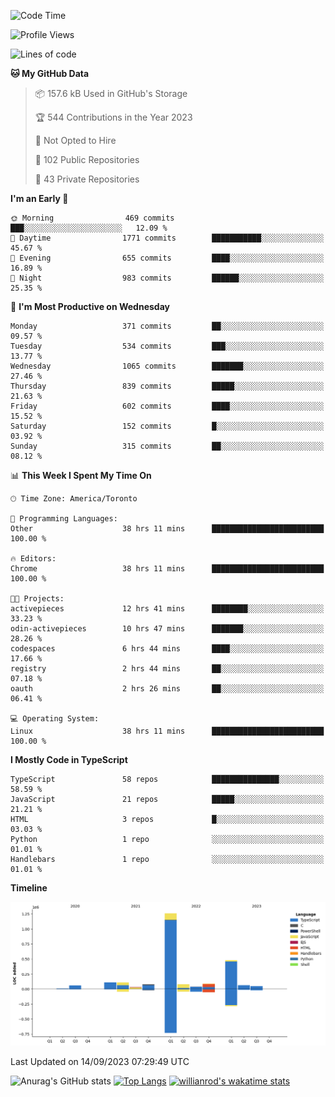 <!--START_SECTION:waka-->
![Code Time](http://img.shields.io/badge/Code%20Time-591%20hrs%2057%20mins-blue)

![Profile Views](http://img.shields.io/badge/Profile%20Views-0-blue)

![Lines of code](https://img.shields.io/badge/From%20Hello%20World%20I%27ve%20Written-2.4%20million%20lines%20of%20code-blue)

**🐱 My GitHub Data** 

> 📦 157.6 kB Used in GitHub's Storage 
 > 
> 🏆 544 Contributions in the Year 2023
 > 
> 🚫 Not Opted to Hire
 > 
> 📜 102 Public Repositories 
 > 
> 🔑 43 Private Repositories 
 > 
**I'm an Early 🐤** 

```text
🌞 Morning                469 commits         ███░░░░░░░░░░░░░░░░░░░░░░   12.09 % 
🌆 Daytime                1771 commits        ███████████░░░░░░░░░░░░░░   45.67 % 
🌃 Evening                655 commits         ████░░░░░░░░░░░░░░░░░░░░░   16.89 % 
🌙 Night                  983 commits         ██████░░░░░░░░░░░░░░░░░░░   25.35 % 
```
📅 **I'm Most Productive on Wednesday** 

```text
Monday                   371 commits         ██░░░░░░░░░░░░░░░░░░░░░░░   09.57 % 
Tuesday                  534 commits         ███░░░░░░░░░░░░░░░░░░░░░░   13.77 % 
Wednesday                1065 commits        ███████░░░░░░░░░░░░░░░░░░   27.46 % 
Thursday                 839 commits         █████░░░░░░░░░░░░░░░░░░░░   21.63 % 
Friday                   602 commits         ████░░░░░░░░░░░░░░░░░░░░░   15.52 % 
Saturday                 152 commits         █░░░░░░░░░░░░░░░░░░░░░░░░   03.92 % 
Sunday                   315 commits         ██░░░░░░░░░░░░░░░░░░░░░░░   08.12 % 
```


📊 **This Week I Spent My Time On** 

```text
🕑︎ Time Zone: America/Toronto

💬 Programming Languages: 
Other                    38 hrs 11 mins      █████████████████████████   100.00 % 

🔥 Editors: 
Chrome                   38 hrs 11 mins      █████████████████████████   100.00 % 

🐱‍💻 Projects: 
activepieces             12 hrs 41 mins      ████████░░░░░░░░░░░░░░░░░   33.23 % 
odin-activepieces        10 hrs 47 mins      ███████░░░░░░░░░░░░░░░░░░   28.26 % 
codespaces               6 hrs 44 mins       ████░░░░░░░░░░░░░░░░░░░░░   17.66 % 
registry                 2 hrs 44 mins       ██░░░░░░░░░░░░░░░░░░░░░░░   07.18 % 
oauth                    2 hrs 26 mins       ██░░░░░░░░░░░░░░░░░░░░░░░   06.41 % 

💻 Operating System: 
Linux                    38 hrs 11 mins      █████████████████████████   100.00 % 
```

**I Mostly Code in TypeScript** 

```text
TypeScript               58 repos            ███████████████░░░░░░░░░░   58.59 % 
JavaScript               21 repos            █████░░░░░░░░░░░░░░░░░░░░   21.21 % 
HTML                     3 repos             █░░░░░░░░░░░░░░░░░░░░░░░░   03.03 % 
Python                   1 repo              ░░░░░░░░░░░░░░░░░░░░░░░░░   01.01 % 
Handlebars               1 repo              ░░░░░░░░░░░░░░░░░░░░░░░░░   01.01 % 
```



**Timeline**

![Lines of Code chart](https://raw.githubusercontent.com/wise-introvert/wise-introvert/master/assets/bar_graph.png)


 Last Updated on 14/09/2023 07:29:49 UTC
<!--END_SECTION:waka-->

![Anurag's GitHub stats](https://github-readme-stats.vercel.app/api?username=wise-introvert&count_private=true&show_icons=true)
[![Top Langs](https://github-readme-stats.vercel.app/api/top-langs/?username=wise-introvert&langs_count=10)](https://github.com/anuraghazra/github-readme-stats)
[![willianrod's wakatime stats](https://github-readme-stats.vercel.app/api/wakatime?username=wiseintrovert)](https://github.com/anuraghazra/github-readme-stats)
